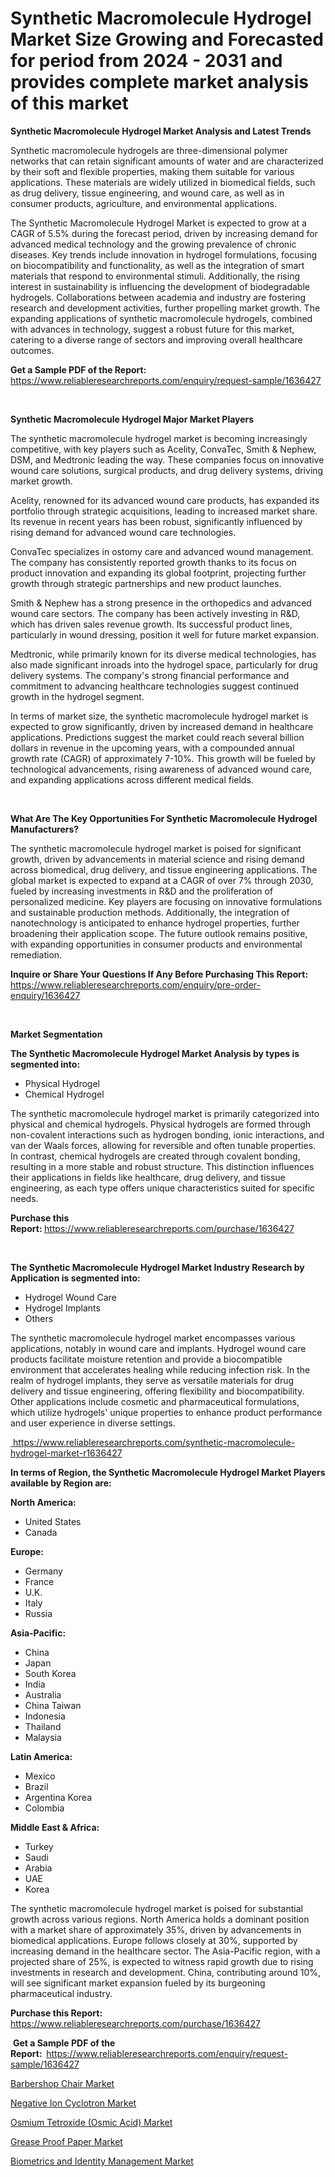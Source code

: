 <p><h1>Synthetic Macromolecule Hydrogel Market Size Growing and Forecasted for period from 2024 - 2031 and provides complete market analysis of this market</h1></p><p><strong>Synthetic Macromolecule Hydrogel Market Analysis and Latest Trends</strong></p>
<p><p>Synthetic macromolecule hydrogels are three-dimensional polymer networks that can retain significant amounts of water and are characterized by their soft and flexible properties, making them suitable for various applications. These materials are widely utilized in biomedical fields, such as drug delivery, tissue engineering, and wound care, as well as in consumer products, agriculture, and environmental applications. </p><p>The Synthetic Macromolecule Hydrogel Market is expected to grow at a CAGR of 5.5% during the forecast period, driven by increasing demand for advanced medical technology and the growing prevalence of chronic diseases. Key trends include innovation in hydrogel formulations, focusing on biocompatibility and functionality, as well as the integration of smart materials that respond to environmental stimuli. Additionally, the rising interest in sustainability is influencing the development of biodegradable hydrogels. Collaborations between academia and industry are fostering research and development activities, further propelling market growth. The expanding applications of synthetic macromolecule hydrogels, combined with advances in technology, suggest a robust future for this market, catering to a diverse range of sectors and improving overall healthcare outcomes.</p></p>
<p><strong>Get a Sample PDF of the Report:&nbsp;</strong> <a href="https://www.reliableresearchreports.com/enquiry/request-sample/1636427">https://www.reliableresearchreports.com/enquiry/request-sample/1636427</a></p>
<p>&nbsp;</p>
<p><strong>Synthetic Macromolecule Hydrogel Major Market Players</strong></p>
<p><p>The synthetic macromolecule hydrogel market is becoming increasingly competitive, with key players such as Acelity, ConvaTec, Smith & Nephew, DSM, and Medtronic leading the way. These companies focus on innovative wound care solutions, surgical products, and drug delivery systems, driving market growth.</p><p>Acelity, renowned for its advanced wound care products, has expanded its portfolio through strategic acquisitions, leading to increased market share. Its revenue in recent years has been robust, significantly influenced by rising demand for advanced wound care technologies.</p><p>ConvaTec specializes in ostomy care and advanced wound management. The company has consistently reported growth thanks to its focus on product innovation and expanding its global footprint, projecting further growth through strategic partnerships and new product launches.</p><p>Smith & Nephew has a strong presence in the orthopedics and advanced wound care sectors. The company has been actively investing in R&D, which has driven sales revenue growth. Its successful product lines, particularly in wound dressing, position it well for future market expansion.</p><p>Medtronic, while primarily known for its diverse medical technologies, has also made significant inroads into the hydrogel space, particularly for drug delivery systems. The company's strong financial performance and commitment to advancing healthcare technologies suggest continued growth in the hydrogel segment.</p><p>In terms of market size, the synthetic macromolecule hydrogel market is expected to grow significantly, driven by increased demand in healthcare applications. Predictions suggest the market could reach several billion dollars in revenue in the upcoming years, with a compounded annual growth rate (CAGR) of approximately 7-10%. This growth will be fueled by technological advancements, rising awareness of advanced wound care, and expanding applications across different medical fields.</p></p>
<p>&nbsp;</p>
<p><strong>What Are The Key Opportunities For Synthetic Macromolecule Hydrogel Manufacturers?</strong></p>
<p><p>The synthetic macromolecule hydrogel market is poised for significant growth, driven by advancements in material science and rising demand across biomedical, drug delivery, and tissue engineering applications. The global market is expected to expand at a CAGR of over 7% through 2030, fueled by increasing investments in R&D and the proliferation of personalized medicine. Key players are focusing on innovative formulations and sustainable production methods. Additionally, the integration of nanotechnology is anticipated to enhance hydrogel properties, further broadening their application scope. The future outlook remains positive, with expanding opportunities in consumer products and environmental remediation.</p></p>
<p><strong>Inquire or Share Your Questions If Any Before Purchasing This Report:</strong> <a href="https://www.reliableresearchreports.com/enquiry/pre-order-enquiry/1636427">https://www.reliableresearchreports.com/enquiry/pre-order-enquiry/1636427</a></p>
<p>&nbsp;</p>
<p><strong>Market Segmentation</strong></p>
<p><strong>The Synthetic Macromolecule Hydrogel Market Analysis by types is segmented into:</strong></p>
<p><ul><li>Physical Hydrogel</li><li>Chemical Hydrogel</li></ul></p>
<p><p>The synthetic macromolecule hydrogel market is primarily categorized into physical and chemical hydrogels. Physical hydrogels are formed through non-covalent interactions such as hydrogen bonding, ionic interactions, and van der Waals forces, allowing for reversible and often tunable properties. In contrast, chemical hydrogels are created through covalent bonding, resulting in a more stable and robust structure. This distinction influences their applications in fields like healthcare, drug delivery, and tissue engineering, as each type offers unique characteristics suited for specific needs.</p></p>
<p><strong>Purchase this Report:&nbsp;</strong><a href="https://www.reliableresearchreports.com/purchase/1636427">https://www.reliableresearchreports.com/purchase/1636427</a></p>
<p>&nbsp;</p>
<p><strong>The Synthetic Macromolecule Hydrogel Market Industry Research by Application is segmented into:</strong></p>
<p><ul><li>Hydrogel Wound Care</li><li>Hydrogel Implants</li><li>Others</li></ul></p>
<p><p>The synthetic macromolecule hydrogel market encompasses various applications, notably in wound care and implants. Hydrogel wound care products facilitate moisture retention and provide a biocompatible environment that accelerates healing while reducing infection risk. In the realm of hydrogel implants, they serve as versatile materials for drug delivery and tissue engineering, offering flexibility and biocompatibility. Other applications include cosmetic and pharmaceutical formulations, which utilize hydrogels' unique properties to enhance product performance and user experience in diverse settings.</p></p>
<p><a href="https://www.reliableresearchreports.com/synthetic-macromolecule-hydrogel-market-r1636427">&nbsp;https://www.reliableresearchreports.com/synthetic-macromolecule-hydrogel-market-r1636427</a></p>
<p><strong>In terms of Region, the Synthetic Macromolecule Hydrogel Market Players available by Region are:</strong></p>
<p>
    <p> <strong> North America: </strong>
        <ul>
            <li>United States</li>
            <li>Canada</li>
        </ul>
        </p> 
    <p> <strong> Europe: </strong>
        <ul>
            <li>Germany</li>
            <li>France</li>
            <li>U.K.</li>
            <li>Italy</li>
            <li>Russia</li>
        </ul>
        </p> 
    <p> <strong> Asia-Pacific: </strong>
        <ul>
            <li>China</li>
            <li>Japan</li>
            <li>South Korea</li>
            <li>India</li>
            <li>Australia</li>
            <li>China Taiwan</li>
            <li>Indonesia</li>
            <li>Thailand</li>
            <li>Malaysia</li>
        </ul>
        </p> 
    <p> <strong> Latin America: </strong>
        <ul>
            <li>Mexico</li>
            <li>Brazil</li>
            <li>Argentina Korea</li>
            <li>Colombia</li>
        </ul>
        </p> 
    <p> <strong> Middle East & Africa: </strong>
        <ul>
            <li>Turkey</li>
            <li>Saudi</li>
            <li>Arabia</li>
            <li>UAE</li>
            <li>Korea</li>
        </ul>
    </p>
    </p>
<p><p>The synthetic macromolecule hydrogel market is poised for substantial growth across various regions. North America holds a dominant position with a market share of approximately 35%, driven by advancements in biomedical applications. Europe follows closely at 30%, supported by increasing demand in the healthcare sector. The Asia-Pacific region, with a projected share of 25%, is expected to witness rapid growth due to rising investments in research and development. China, contributing around 10%, will see significant market expansion fueled by its burgeoning pharmaceutical industry.</p></p>
<p><strong>Purchase this Report: </strong><a href="https://www.reliableresearchreports.com/purchase/1636427">https://www.reliableresearchreports.com/purchase/1636427</a></p>
<p>&nbsp;<strong>Get a Sample PDF of the Report:&nbsp;&nbsp;</strong><a href="https://www.reliableresearchreports.com/enquiry/request-sample/1636427">https://www.reliableresearchreports.com/enquiry/request-sample/1636427</a></p>
<p><strong></strong></p>
<p><p><a href="https://issuu.com/reportprime-2/docs/barbershop-chair-market-size-2030.p_abe87be6bbb639">Barbershop Chair Market</a></p><p><a href="https://github.com/abbislposival/Market-Research-Report-List-1/blob/main/negative-ion-cyclotron-market.md">Negative Ion Cyclotron Market</a></p><p><a href="https://medium.com/@nasrinkhan99/market-dynamics-and-future-trends-in-the-global-osmium-tetroxide-osmic-acid-market-sector-2731ae0d6703?postPublishedType=repub">Osmium Tetroxide (Osmic Acid) Market</a></p><p><a href="https://issuu.com/reportprime-2/docs/grease-proof-paper-market-size-2030_24c0f3eda8ecf2">Grease Proof Paper Market</a></p><p><a href="https://www.linkedin.com/pulse/emerging-opportunities-challenges-global-biometrics-pouoe">Biometrics and Identity Management Market</a></p></p>